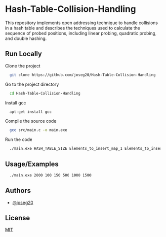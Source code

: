 
# Hash-Table-Collision-Handling

This repository implements open addressing technique to handle collisions in a hash table and describes the techniques used to calculate the sequence of probed positions, including linear probing, quadratic probing, and double hashing.


## Run Locally

Clone the project

```bash
  git clone https://github.com/joseg20/Hash-Table-Collision-Handling
```

Go to the project directory

```bash
  cd Hash-Table-Collision-Handling
```

Install gcc

```bash
  apt-get install gcc
```

Compile the source code

```bash
  gcc src/main.c -o main.exe 
```

Run the code

```bash
  ./main.exe HASH_TABLE_SIZE Elements_to_insert_map_1 Elements_to_insert_map_2 Elements_to_insert_map_3 Elements_to_insert_map_4

```
## Usage/Examples

```bash
  ./main.exe 2000 100 150 500 1000 1500
```


## Authors

- [@joseg20](https://github.com/joseg20)


## License

[MIT](https://choosealicense.com/licenses/mit/)

